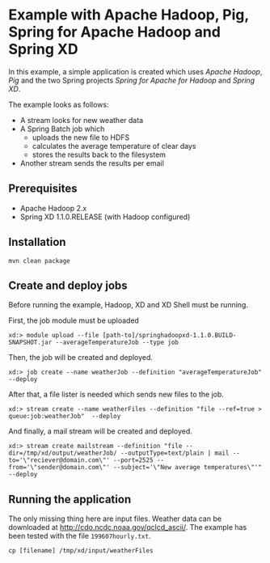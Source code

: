 Example with Apache Hadoop, Pig, Spring for Apache Hadoop and Spring XD
=======================================================================

In this example, a simple application is created which uses *Apache Hadoop*, *Pig* and the two Spring projects
*Spring for Apache for Hadoop* and *Spring XD*.

The example looks as follows:
* A stream looks for new weather data
* A Spring Batch job which
  * uploads the new file to HDFS
  * calculates the average temperature of clear days
  * stores the results back to the filesystem
* Another stream sends the results per email

Prerequisites
-------------
* Apache Hadoop 2.x
* Spring XD 1.1.0.RELEASE (with Hadoop configured)

Installation
------------
    mvn clean package

Create and deploy jobs
----------------------
Before running the example, Hadoop, XD and XD Shell must be running.

First, the job module must be uploaded

    xd:> module upload --file [path-to]/springhadoopxd-1.1.0.BUILD-SNAPSHOT.jar --averageTemperatureJob --type job

Then, the job will be created and deployed.

    xd:> job create --name weatherJob --definition "averageTemperatureJob" --deploy

After that, a file lister is needed which sends new files to the job.

    xd:> stream create --name weatherFiles --definition "file --ref=true > queue:job:weatherJob"  --deploy

And finally, a mail stream will be created and deployed.

    xd:> stream create mailstream --definition "file --dir=/tmp/xd/output/weatherJob/ --outputType=text/plain | mail --to='\"reciever@domain.com\"' --port=2525 --from='\"sender@domain.com\"' --subject='\"New average temperatures\"'"  --deploy


Running the application
-----------------------
The only missing thing here are input files. Weather data can be downloaded at http://cdo.ncdc.noaa.gov/qclcd_ascii/.
The example has been tested with the file `199607hourly.txt`.

    cp [filename] /tmp/xd/input/weatherFiles

